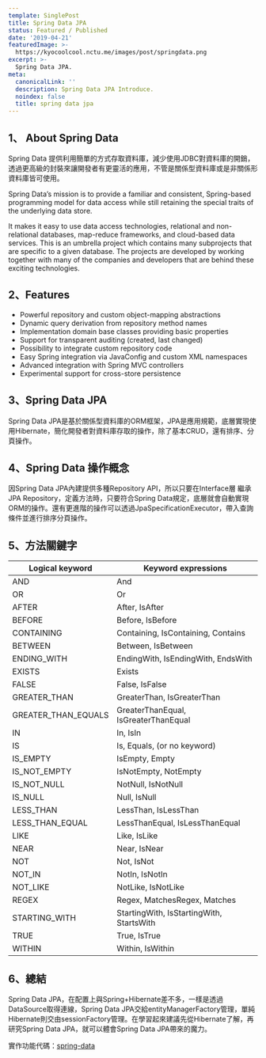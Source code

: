 ```yaml
---
template: SinglePost
title: Spring Data JPA
status: Featured / Published
date: '2019-04-21'
featuredImage: >-
  https://kyocoolcool.nctu.me/images/post/springdata.png
excerpt: >-
  Spring Data JPA.
meta:
  canonicalLink: ''
  description: Spring Data JPA Introduce.
  noindex: false
  title: spring data jpa
---
```

## 1、 About Spring Data

Spring Data 提供利用簡單的方式存取資料庫，減少使用JDBC對資料庫的開銷，透過更高級的封裝來讓開發者有更靈活的應用，不管是關係型資料庫或是非關係形資料庫皆可使用。

Spring Data’s mission is to provide a familiar and consistent, Spring-based programming model for data access while still retaining the special traits of the underlying data store.

It makes it easy to use data access technologies, relational and non-relational databases, map-reduce frameworks, and cloud-based data services. This is an umbrella project which contains many subprojects that are specific to a given database. The projects are developed by working together with many of the companies and developers that are behind these exciting technologies.

## 2、Features

- Powerful repository and custom object-mapping abstractions
- Dynamic query derivation from repository method names
- Implementation domain base classes providing basic properties
- Support for transparent auditing (created, last changed)
- Possibility to integrate custom repository code
- Easy Spring integration via JavaConfig and custom XML namespaces
- Advanced integration with Spring MVC controllers
- Experimental support for cross-store persistence

## 3、Spring Data JPA

Spring Data JPA是基於關係型資料庫的ORM框架，JPA是應用規範，底層實現使用Hibernate，簡化開發者對資料庫存取的操作，除了基本CRUD，還有排序、分頁操作。

## 4、Spring Data 操作概念

因Spring Data JPA內建提供多種Repository API，所以只要在Interface層 繼承JPA Repository，定義方法時，只要符合Spring Data規定，底層就會自動實現ORM的操作。還有更進階的操作可以透過JpaSpecificationExecutor，帶入查詢條件並進行排序分頁操作。

## 5、方法關鍵字

| Logical keyword     | Keyword expressions                      |
| ------------------- | ---------------------------------------- |
| AND                 | And                                      |
| OR                  | Or                                       |
| AFTER               | After, IsAfter                           |
| BEFORE              | Before, IsBefore                         |
| CONTAINING          | Containing, IsContaining, Contains       |
| BETWEEN             | Between, IsBetween                       |
| ENDING_WITH         | EndingWith, IsEndingWith, EndsWith       |
| EXISTS              | Exists                                   |
| FALSE               | False, IsFalse                           |
| GREATER_THAN        | GreaterThan, IsGreaterThan               |
| GREATER_THAN_EQUALS | GreaterThanEqual, IsGreaterThanEqual     |
| IN                  | In, IsIn                                 |
| IS                  | Is, Equals, (or no keyword)              |
| IS_EMPTY            | IsEmpty, Empty                           |
| IS_NOT_EMPTY        | IsNotEmpty, NotEmpty                     |
| IS_NOT_NULL         | NotNull, IsNotNull                       |
| IS_NULL             | Null, IsNull                             |
| LESS_THAN           | LessThan, IsLessThan                     |
| LESS_THAN_EQUAL     | LessThanEqual, IsLessThanEqual           |
| LIKE                | Like, IsLike                             |
| NEAR                | Near, IsNear                             |
| NOT                 | Not, IsNot                               |
| NOT_IN              | NotIn, IsNotIn                           |
| NOT_LIKE            | NotLike, IsNotLike                       |
| REGEX               | Regex, MatchesRegex, Matches             |
| STARTING_WITH       | StartingWith, IsStartingWith, StartsWith |
| TRUE                | True, IsTrue                             |
| WITHIN              | Within, IsWithin                         |

## 6、總結

Spring Data JPA，在配置上與Spring+Hibernate差不多，一樣是透過DataSource取得連線，Spring Data JPA交給entityManagerFactory管理，單純Hibernate則交由sessionFactory管理。在學習起來建議先從Hibernate了解，再研究Spring Data JPA，就可以體會Spring Data JPA帶來的魔力。

實作功能代碼：[spring-data](<https://github.com/kyocoolcool/spring-integration/tree/master/spring-data-fundamentals>)
